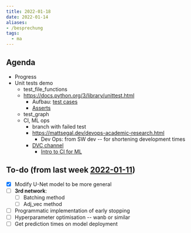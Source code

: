 ```yaml
---
title: 2022-01-18
date: 2022-01-14
aliases:
- /besprechung
tags:
  - ma
---
```


## Agenda
* Progress
* Unit tests demo
	* test_file_functions
	* https://docs.python.org/3/library/unittest.html
		* Aufbau: [test cases](https://docs.python.org/3/library/unittest.html#test-cases)
		* [Asserts](https://docs.python.org/3/library/unittest.html#assert-methods)
	* test_graph
	* CI, ML ops
		* branch with failed test
		* https://mattsegal.dev/devops-academic-research.html
			* Dev Ops: from SW dev -- for shortening development times
		* [DVC channel](https://www.youtube.com/channel/UC37rp97Go-xIX3aNFVHhXfQ/videos)
			* [Intro to CI for ML](https://www.youtube.com/watch?v=9BgIDqAzfuA)

## To-do (from last week [2022-01-11](unlisted/minutes/2022-01-11.md))
* [x] Modify U-Net model to be more general
* [ ] **3rd network**:
	* [ ] Batching method
	* [ ] Adj_vec method
* [ ] Programmatic implementation of early stopping
* [ ] Hyperparameter optimisation -- wanb or similar
* [ ] Get prediction times on model deployment
